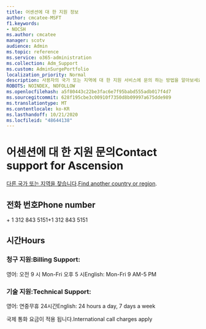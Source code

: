 ```yaml
---
title: 어센션에 대 한 지원 정보
author: cmcatee-MSFT
f1.keywords:
- NOCSH
ms.author: cmcatee
manager: scotv
audience: Admin
ms.topic: reference
ms.service: o365-administration
ms.collection: Adm_Support
ms.custom: AdminSurgePortfolio
localization_priority: Normal
description: 사용자의 국가 또는 지역에 대 한 지원 서비스에 문의 하는 방법을 알아보세요.
ROBOTS: NOINDEX, NOFOLLOW
ms.openlocfilehash: a5f80443c22be3fac6e7f95babd555adb017f4d7
ms.sourcegitcommit: 628f195cbe3c00910f7350d8b09997a675dde989
ms.translationtype: MT
ms.contentlocale: ko-KR
ms.lasthandoff: 10/21/2020
ms.locfileid: "48644138"
---
```

# <a name="contact-support-for-ascension"></a><span data-ttu-id="a2bdc-103">어센션에 대 한 지원 문의</span><span class="sxs-lookup"><span data-stu-id="a2bdc-103">Contact support for Ascension</span></span>

<span data-ttu-id="a2bdc-104">[다른 국가 또는 지역을 찾습니다](../contact-support-for-business-products.md).</span><span class="sxs-lookup"><span data-stu-id="a2bdc-104">[Find another country or region](../contact-support-for-business-products.md).</span></span>

## <a name="phone-number"></a><span data-ttu-id="a2bdc-105">전화 번호</span><span class="sxs-lookup"><span data-stu-id="a2bdc-105">Phone number</span></span>
<span data-ttu-id="a2bdc-106">+ 1 312 843 5151</span><span class="sxs-lookup"><span data-stu-id="a2bdc-106">+1 312 843 5151</span></span>

## <a name="hours"></a><span data-ttu-id="a2bdc-107">시간</span><span class="sxs-lookup"><span data-stu-id="a2bdc-107">Hours</span></span>
### <a name="billing-support"></a><span data-ttu-id="a2bdc-108">청구 지원:</span><span class="sxs-lookup"><span data-stu-id="a2bdc-108">Billing Support:</span></span>

<span data-ttu-id="a2bdc-109">영어: 오전 9 시 Mon-Fri 오후 5 시</span><span class="sxs-lookup"><span data-stu-id="a2bdc-109">English: Mon-Fri 9 AM-5 PM</span></span>

### <a name="technical-support"></a><span data-ttu-id="a2bdc-110">기술 지원:</span><span class="sxs-lookup"><span data-stu-id="a2bdc-110">Technical Support:</span></span>

<span data-ttu-id="a2bdc-111">영어: 연중무휴 24시간</span><span class="sxs-lookup"><span data-stu-id="a2bdc-111">English: 24 hours a day, 7 days a week</span></span>

<span data-ttu-id="a2bdc-112">국제 통화 요금이 적용 됩니다.</span><span class="sxs-lookup"><span data-stu-id="a2bdc-112">International call charges apply</span></span>
